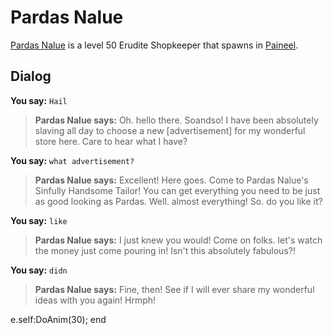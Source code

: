# Pardas Nalue



[Pardas Nalue](/npc/75102) is a level 50 Erudite Shopkeeper that spawns in [Paineel](/zone/75).



## Dialog

**You say:** `Hail`



>**Pardas Nalue says:** Oh. hello there. Soandso!  I have been absolutely slaving all day to choose a new [advertisement] for my wonderful store here.  Care to hear what I have?

**You say:** `what advertisement?`



>**Pardas Nalue says:** Excellent!  Here goes.  Come to Pardas Nalue's Sinfully Handsome Tailor!  You can get everything you need to be just as good looking as Pardas.  Well. almost everything!  So. do you like it?

**You say:** `like`



>**Pardas Nalue says:** I just knew you would!  Come on folks. let's watch the money just come pouring in!  Isn't this absolutely fabulous?!

**You say:** `didn`



>**Pardas Nalue says:** Fine, then!  See if I will ever share my wonderful ideas with you again!  Hrmph!


e.self:DoAnim(30);
end





